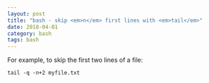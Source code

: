 ```yaml
---
layout: post
title: "bash - skip <em>n</em> first lines with <em>tail</em>"
date: 2018-04-01
category: bash
tags: bash
---
```


For example, to skip the first two lines of a file:

```
tail -q -n+2 myfile.txt
```


